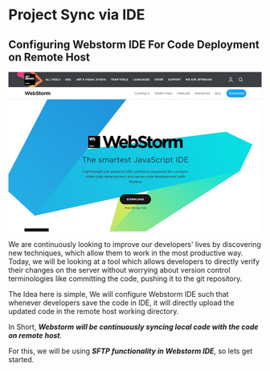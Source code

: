 # Project Sync via IDE

## Configuring Webstorm IDE For Code Deployment on Remote Host

![](../../.gitbook/assets/webstorm.jpg)

We are continuously looking to improve our developers' lives by discovering new techniques, which allow them to work in the most productive way. Today, we will be looking at a tool which allows developers to directly verify their changes on the server without worrying about version control terminologies like committing the code, pushing it to the git repository.

The Idea here is simple, We will configure Webstorm IDE such that whenever developers save the code in IDE, it will directly upload the updated code in the remote host working directory.

In Short, _**Webstorm will be continuously syncing local code with the code on remote host**._

For this, we will be using _**SFTP functionality in Webstorm IDE**_, so lets get started.

